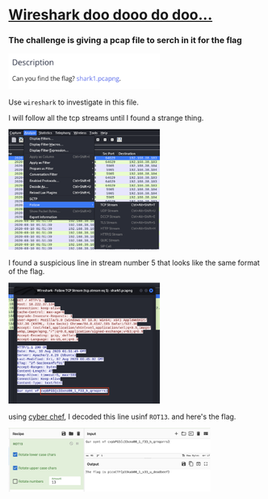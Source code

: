 <a href="https://play.picoctf.org/practice/challenge/115?category=4&page=1"> <h1>Wireshark doo dooo do doo...</h1></a>

<h3>The challenge is giving a pcap file to serch in it for the flag</h3>
<img src="Images/16.png" width=300>


Use `wireshark` to investigate in this file.

I will follow all the tcp streams until I found a strange thing.

<img src="Images/17.png" width=300>


I found a suspicious line in stream number 5 that looks like the same format of the flag.

<img src="Images/18.png" width=300>


using <a href="https://gchq.github.io/CyberChef/">cyber chef</a>, I decoded this line usinf `ROT13`.
and here's the flag.

<img src="Images/19.png" width=400>
